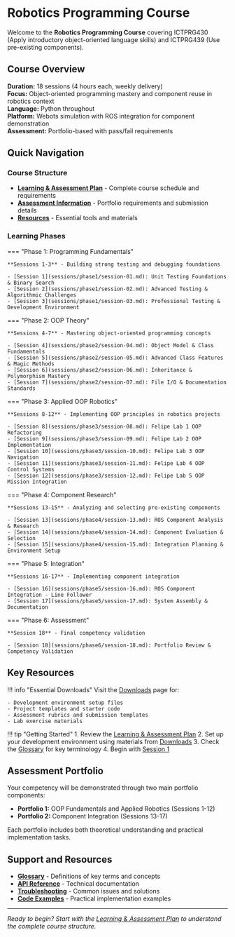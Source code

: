 # Robotics Programming Course

Welcome to the **Robotics Programming Course** covering ICTPRG430 (Apply introductory object-oriented language skills) and ICTPRG439 (Use pre-existing components).

## Course Overview

**Duration:** 18 sessions (4 hours each, weekly delivery)  
**Focus:** Object-oriented programming mastery and component reuse in robotics context  
**Language:** Python throughout  
**Platform:** Webots simulation with ROS integration for component demonstration  
**Assessment:** Portfolio-based with pass/fail requirements

## Quick Navigation

### Course Structure
- **[Learning & Assessment Plan](course-overview/revised-lap.md)** - Complete course schedule and requirements
- **[Assessment Information](course-overview/assessment.md)** - Portfolio requirements and submission details
- **[Resources](course-overview/resources.md)** - Essential tools and materials

### Learning Phases

=== "Phase 1: Programming Fundamentals"
    
    **Sessions 1-3** - Building strong testing and debugging foundations
    
    - [Session 1](sessions/phase1/session-01.md): Unit Testing Foundations & Binary Search
    - [Session 2](sessions/phase1/session-02.md): Advanced Testing & Algorithmic Challenges  
    - [Session 3](sessions/phase1/session-03.md): Professional Testing & Development Environment

=== "Phase 2: OOP Theory"
    
    **Sessions 4-7** - Mastering object-oriented programming concepts
    
    - [Session 4](sessions/phase2/session-04.md): Object Model & Class Fundamentals
    - [Session 5](sessions/phase2/session-05.md): Advanced Class Features & Magic Methods
    - [Session 6](sessions/phase2/session-06.md): Inheritance & Polymorphism Mastery
    - [Session 7](sessions/phase2/session-07.md): File I/O & Documentation Standards

=== "Phase 3: Applied OOP Robotics"
    
    **Sessions 8-12** - Implementing OOP principles in robotics projects
    
    - [Session 8](sessions/phase3/session-08.md): Felipe Lab 1 OOP Refactoring
    - [Session 9](sessions/phase3/session-09.md): Felipe Lab 2 OOP Implementation
    - [Session 10](sessions/phase3/session-10.md): Felipe Lab 3 OOP Navigation
    - [Session 11](sessions/phase3/session-11.md): Felipe Lab 4 OOP Control Systems
    - [Session 12](sessions/phase3/session-12.md): Felipe Lab 5 OOP Mission Integration

=== "Phase 4: Component Research"
    
    **Sessions 13-15** - Analyzing and selecting pre-existing components
    
    - [Session 13](sessions/phase4/session-13.md): ROS Component Analysis & Research
    - [Session 14](sessions/phase4/session-14.md): Component Evaluation & Selection
    - [Session 15](sessions/phase4/session-15.md): Integration Planning & Environment Setup

=== "Phase 5: Integration"
    
    **Sessions 16-17** - Implementing component integration
    
    - [Session 16](sessions/phase5/session-16.md): ROS Component Integration - Line Follower
    - [Session 17](sessions/phase5/session-17.md): System Assembly & Documentation

=== "Phase 6: Assessment"
    
    **Session 18** - Final competency validation
    
    - [Session 18](sessions/phase6/session-18.md): Portfolio Review & Competency Validation

## Key Resources

!!! info "Essential Downloads"
    Visit the [Downloads](resources/downloads.md) page for:
    
    - Development environment setup files
    - Project templates and starter code
    - Assessment rubrics and submission templates
    - Lab exercise materials

!!! tip "Getting Started"
    1. Review the [Learning & Assessment Plan](course-overview/revised-lap.md)
    2. Set up your development environment using materials from [Downloads](resources/downloads.md)
    3. Check the [Glossary](reference/glossary.md) for key terminology
    4. Begin with [Session 1](sessions/phase1/session-01.md)

## Assessment Portfolio

Your competency will be demonstrated through two main portfolio components:

- **Portfolio 1:** OOP Fundamentals and Applied Robotics (Sessions 1-12)
- **Portfolio 2:** Component Integration (Sessions 13-17)

Each portfolio includes both theoretical understanding and practical implementation tasks.

## Support and Resources

- **[Glossary](reference/glossary.md)** - Definitions of key terms and concepts
- **[API Reference](reference/api-reference.md)** - Technical documentation
- **[Troubleshooting](reference/troubleshooting.md)** - Common issues and solutions
- **[Code Examples](resources/code-examples.md)** - Practical implementation examples

---

*Ready to begin? Start with the [Learning & Assessment Plan](course-overview/revised-lap.md) to understand the complete course structure.*